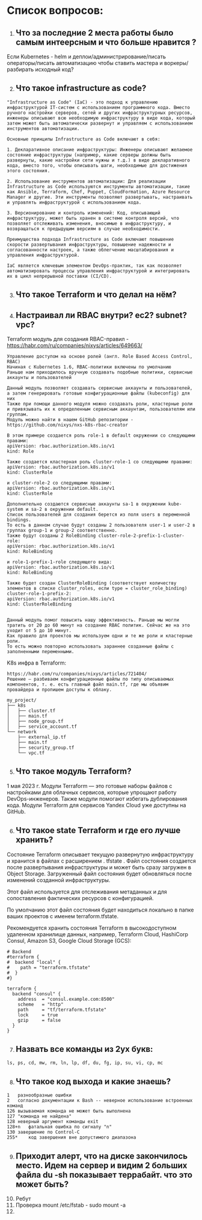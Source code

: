 # Список вопросов:

1. ## Что за последние 2 места работы было самым интеерсным и что больше нравится ?
Если Kubernetes - helm и деплои/администрирование/писать операторы/писать автоматизацию чтобы ставить мастера и воркеры/разбирать исходный код?

2. ## Что такое infrastructure as code?
```
"Infrastructure as Code" (IaC) - это подход к управлению инфраструктурой IT-систем с использованием программного кода. Вместо ручного настройки серверов, сетей и других инфраструктурных ресурсов, инженеры описывают всю необходимую инфраструктуру в виде кода, который затем может быть автоматически развернут и управляем с использованием инструментов автоматизации.

Основные принципы Infrastructure as Code включают в себя:

1. Декларативное описание инфраструктуры: Инженеры описывают желаемое состояние инфраструктуры (например, какие серверы должны быть развернуты, какие настройки сети нужны и т.д.) в виде декларативного кода, вместо того, чтобы описывать шаги, необходимые для достижения этого состояния.

2. Использование инструментов автоматизации: Для реализации Infrastructure as Code используются инструменты автоматизации, такие как Ansible, Terraform, Chef, Puppet, CloudFormation, Azure Resource Manager и другие. Эти инструменты позволяют развертывать, настраивать и управлять инфраструктурой с использованием кода.

3. Версионирование и контроль изменений: Код, описывающий инфраструктуру, может быть хранен в системе контроля версий, что позволяет отслеживать изменения, вносимые в инфраструктуру, и возвращаться к предыдущим версиям в случае необходимости.

Преимущества подхода Infrastructure as Code включают повышение скорости развертывания инфраструктуры, повышение надежности и согласованности настроек, а также облегчение масштабирования и управления инфраструктурой.

IaC является ключевым элементом DevOps-практик, так как позволяет автоматизировать процессы управления инфраструктурой и интегрировать их в цикл непрерывной поставки (CI/CD).
```

3. ## Что такое Terraform и что делал на нём?

4. ## Настраивал ли RBAC внутри? ec2? subnet? vpc?

Terraform модуль для создания RBAC-правил - https://habr.com/ru/companies/nixys/articles/649663/
```
Управление доступом на основе ролей (англ. Role Based Access Control, RBAC) 
Начиная с Kubernetes 1.6, RBAC-политики включены по умолчанию
Раньше нам приходилось вручную создавать подобные политики, сервисные аккаунты и пользователей

Данный модуль позволяет создавать сервисные аккаунты и пользователей, а затем генерировать готовые конфигурационные файлы (kubeconfig) для них
Также при помощи данного модуля можно создавать роли, кластерные роли и привязывать их к определенным сервисным аккаунтам, пользователям или группам.
Модуль можно найти в нашем GitHub репозитории - https://github.com/nixys/nxs-k8s-rbac-creator

В этом примере создается роль role-1 в default окружении со следующими правами:
apiVersion: rbac.authorization.k8s.io/v1
kind: Role

Также создается кластерная роль cluster-role-1 со следующими правами:
apiVersion: rbac.authorization.k8s.io/v1
kind: ClusterRole

и cluster-role-2 со следующими правами:
apiVersion: rbac.authorization.k8s.io/v1
kind: ClusterRole

Дополнительно создаются сервисные аккаунты sa-1 в окружении kube-system и sa-2 в окружении default.
Список пользователей для создания берется из поля users в переменной bindings.
То есть в данном случае будут созданы 2 пользователя user-1 и user-2 в группах group-1 и group-2 соответственно.
Также будут созданы 2 RoleBinding cluster-role-2-prefix-1-cluster-role:
apiVersion: rbac.authorization.k8s.io/v1
kind: RoleBinding

и role-1-prefix-1-role следующего вида:
apiVersion: rbac.authorization.k8s.io/v1
kind: RoleBinding

Также будет создан ClusterRoleBinding (соответствует количеству элементов в списке cluster_roles, если type = cluster_role_binding) cluster-role-1-prefix-2:
apiVersion: rbac.authorization.k8s.io/v1
kind: ClusterRoleBinding


Данный модуль помог повысить нашу эффективность. Раньше мы могли тратить от 20 до 60 минут на создание RBAC политик. Сейчас же на это уходит от 5 до 10 минут. 
Как правило для проектов мы используем одни и те же роли и кластерные роли. 
То есть можно повторно использовать зараннее созданные файлы с заполненными переменными.
```

K8s инфра в Terraform:
```
https://habr.com/ru/companies/nixys/articles/721404/
Решение — разбиваем конфигурационные файлы по типу описываемых компонентов, т. е. есть главный файл main.tf, где мы объявим провайдера и пропишем доступы к облаку. 

my_project/
├── k8s
│   ├── cluster.tf
│   ├── main.tf
│   ├── node_group.tf
│   ├── service_account.tf
└── network
    ├── external_ip.tf
    ├── main.tf
    ├── security_group.tf
    └── vpc.tf
```

5. ## Что такое модуль Terraform?

1 мая 2023 г. Модули Terraform — это готовые наборы файлов с настройками для облачных сервисов, которые упрощают работу DevOps-инженеров. Также модули помогают избегать дублирования кода. Модули Terraform для сервисов Yandex Cloud уже доступны на GitHub.

6. ## Что такое state Terraform и где его лучше хранить?

Состояние Terraform описывает текущую развернутую инфраструктуру и хранится в файлах с расширением . tfstate . Файл состояния создается после развертывания инфраструктуры и может быть сразу загружен в Object Storage. Загруженный файл состояния будет обновляться после изменений созданной инфраструктуры.

Этот файл используется для отслеживания метаданных и для сопоставления фактических ресурсов с конфигурацией.

По умолчанию этот файл состояния будет находиться локально в папке ваших проектов с именем terraform.tfstate.

Рекомендуется хранить состояния Terraform в высокодоступном удаленном хранилище данных, например, Terraform Cloud, HashiCorp Consul, Amazon S3, Google Cloud Storage (GCS):

```
# Backend
#terraform {
#  backend "local" {
#    path = "terraform.tfstate"
#  }
#}

terraform {
  backend "consul" {
    address  = "consul.example.com:8500"
    scheme   = "http"
    path     = "tf/terraform.tfstate"
    lock     = true
    gzip     = false
  }
}
```

7. ## Назвать все команды из 2ух букв:
```
ls, ps, cd, mw, rm, ln, lp, df, du, fg, ip, su, vi, cp, mc
```

8. ## Что такое код выхода и какие знаешь?
```
1	разнообразные ошибки
2	согласно документации к Bash -- неверное использование встроенных команд
126	вызываемая команда не может быть выполнена
127	"команда не найдена"
128	неверный аргумент команды exit
128+n	фатальная ошибка по сигналу "n"
130	завершение по Control-C
255*	код завершения вне допустимого диапазона
```

9. ## Приходит алерт, что на диске закончилось место. Идем на сервер и видим 2 больших файла du -sh показывает террабайт. что это может быть?
1. Ребут
2. Проверка mount /etc/fstab - sudo mount -a
3. 
